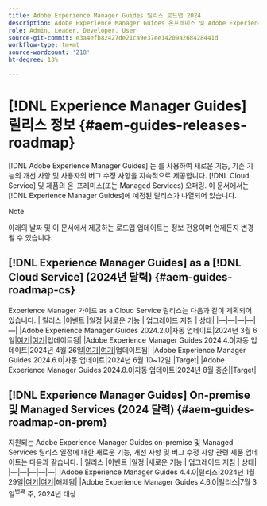 ```yaml
---
title: Adobe Experience Manager Guides 릴리스 로드맵 2024
description: Adobe Experience Manager Guides 온프레미스 및 Adobe Experience Manager Guides as a Cloud Service의 라이브 및 예정된 릴리스에 대한 정보를 얻습니다
role: Admin, Leader, Developer, User
source-git-commit: e3a4efb82427de21ca9e37ee14209a268428441d
workflow-type: tm+mt
source-wordcount: '218'
ht-degree: 13%

---
```


# [!DNL Experience Manager Guides] 릴리스 정보 {#aem-guides-releases-roadmap}

[!DNL Adobe Experience Manager Guides] 는 를 사용하여 새로운 기능, 기존 기능의 개선 사항 및 사용자의 버그 수정 사항을 지속적으로 제공합니다. [!DNL Cloud Service] 및 제품의 온-프레미스(또는 Managed Services) 오퍼링. 이 문서에서는 [!DNL Experience Manager Guides]에 예정된 릴리스가 나열되어 있습니다.

>[!NOTE]
>
>아래의 날짜 및 이 문서에서 제공하는 로드맵 업데이트는 정보 전용이며 언제든지 변경될 수 있습니다.

## [!DNL Experience Manager Guides] as a [!DNL Cloud Service] (2024년 달력) {#aem-guides-roadmap-cs}

Experience Manager 가이드 as a Cloud Service 릴리스는 다음과 같이 계획되어 있습니다. | 릴리스 |이벤트 |일정 |새로운 기능 | 업그레이드 지침 | 상태| |—|—|—|—|—| |Adobe Experience Manager Guides 2024.2.0|자동 업데이트|2024년 3월 6일|[여기](whats-new-2024-2-0.md)|[여기](upgrade-instructions-2024-2-0.md)|업데이트됨| |Adobe Experience Manager Guides 2024.4.0|자동 업데이트|2024년 4월 26일|[여기](whats-new-2024-04-0.md)|[여기](upgrade-instructions-2024-04-0.md)|업데이트됨| |Adobe Experience Manager Guides 2024.6.0|자동 업데이트|2024년 6월 10~12일||Target| |Adobe Experience Manager Guides 2024.8.0|자동 업데이트|2024년 8월 중순||Target|

## [!DNL Experience Manager Guides] On-premise 및 Managed Services (2024 달력) {#aem-guides-roadmap-on-prem}

지원되는 Adobe Experience Manager Guides on-premise 및 Managed Services 릴리스 일정에 대한 새로운 기능, 개선 사항 및 버그 수정 사항 관련 제품 업데이트는 다음과 같습니다. | 릴리스 |이벤트 |일정 |새로운 기능 | 업그레이드 지침 | 상태| |—|—|—|—|—| |Adobe Experience Manager Guides 4.4.0|릴리스|2024년 1월 29일|[여기](whats-new-4-4.md)|[여기](upgrade-instructions-4-4.md)|해제됨| |Adobe Experience Manager Guides 4.6.0|릴리스|7월 3일<sup>번째</sup> 주, 2024년 대상



